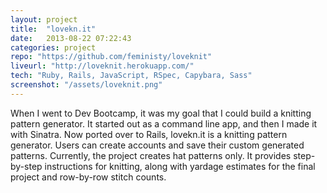 ```yaml
---
layout: project
title:  "lovekn.it"
date:   2013-08-22 07:22:43
categories: project
repo: "https://github.com/feministy/loveknit"
liveurl: "http://loveknit.herokuapp.com/"
tech: "Ruby, Rails, JavaScript, RSpec, Capybara, Sass"
screenshot: "/assets/loveknit.png"
---
```


When I went to Dev Bootcamp, it was my goal that I could build a knitting pattern generator. It started out as a command line app, and then I made it with Sinatra. Now ported over to Rails, lovekn.it is a knitting pattern generator. Users can create accounts and save their custom generated patterns. Currently, the project creates hat patterns only. It provides step-by-step instructions for knitting, along with yardage estimates for the final project and row-by-row stitch counts.